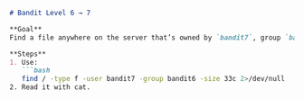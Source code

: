 ```markdown
# Bandit Level 6 → 7

**Goal**  
Find a file anywhere on the server that’s owned by `bandit7`, group `bandit6`, and exactly 33 bytes long.

**Steps**  
1. Use:  
   ```bash
   find / -type f -user bandit7 -group bandit6 -size 33c 2>/dev/null
2. Read it with cat.
